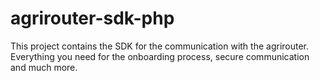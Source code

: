 # agrirouter-sdk-php
This project contains the SDK for the communication with the agrirouter. Everything you need for the onboarding process, secure communication and much more.
